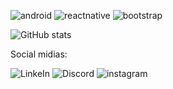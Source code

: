 ![android](https://img.shields.io/badge/Android-3DDC84?style=for-the-badge&logo=android&logoColor=white)
![reactnative](https://img.shields.io/badge/React_Native-20232A?style=for-the-badge&logo=react&logoColor=61DAFB)
![bootstrap](https://img.shields.io/badge/Bootstrap-563D7C?style=for-the-badge&logo=bootstrap&logoColor=white)



![GitHub stats](https://github-readme-stats.vercel.app/api?username=lucasmullerlange&show_icons=true&theme=radical) 


Social midias: 

![LinkeIn](https://img.shields.io/badge/LinkedIn-0077B5?style=for-the-badge&logo=linkedin&logoColor=white (https://www.linkedin.com/in/lucas-lange-28a38a123/ ))
![Discord](https://img.shields.io/badge/Discord-7289DA?style=for-the-badge&logo=discord&logoColor=white)
![instagram](https://img.shields.io/badge/Instagram-E4405F?style=for-the-badge&logo=instagram&logoColor=white) 

